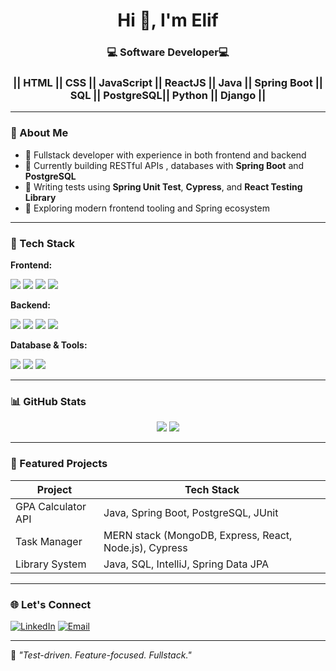 <h1 align="center">Hi 👋, I'm Elif </h1>
<h3 align="center">💻 Software Developer💻 </h3>
<h3 align="center">|| HTML || CSS || JavaScript || ReactJS || Java || Spring Boot || SQL || PostgreSQL|| Python || Django ||</h3>

---

### 🚀 About Me

- 🧩 Fullstack developer with experience in both frontend and backend
- 🔭 Currently building RESTful APIs , databases with **Spring Boot** and **PostgreSQL**
- 🧪 Writing tests using **Spring Unit Test**, **Cypress**, and **React Testing Library**
- 🧠 Exploring modern frontend tooling and Spring ecosystem

---

### 🧰 Tech Stack

**Frontend:**
<p>
  <img src="https://img.shields.io/badge/React-20232A?style=for-the-badge&logo=react&logoColor=61DAFB"/>
  <img src="https://img.shields.io/badge/JavaScript-F7DF1E?style=for-the-badge&logo=javascript&logoColor=black"/>
  <img src="https://img.shields.io/badge/React Testing Library-E33332?style=for-the-badge&logo=testing-library&logoColor=white"/>
  <img src="https://img.shields.io/badge/Cypress-17202C?style=for-the-badge&logo=cypress&logoColor=white"/>
</p>

**Backend:**
<p>
  <img src="https://img.shields.io/badge/Node.js-339933?style=for-the-badge&logo=nodedotjs&logoColor=white"/>
  <img src="https://img.shields.io/badge/Java-ED8B00?style=for-the-badge&logo=java&logoColor=white"/>
  <img src="https://img.shields.io/badge/Spring_Boot-6DB33F?style=for-the-badge&logo=spring-boot&logoColor=white"/>
  <img src="https://img.shields.io/badge/JUnit-25A162?style=for-the-badge&logo=java&logoColor=white"/>
</p>

**Database & Tools:**
<p>
  <img src="https://img.shields.io/badge/SQL-003B57?style=for-the-badge&logo=postgresql&logoColor=white"/>
  <img src="https://img.shields.io/badge/MySQL-4479A1?style=for-the-badge&logo=mysql&logoColor=white"/>
  <img src="https://img.shields.io/badge/Git-F05032?style=for-the-badge&logo=git&logoColor=white"/>
</p>

---

### 📊 GitHub Stats

<p align="center">
  <img src="https://github-readme-stats.vercel.app/api?username=elfctn&show_icons=true&theme=radical" />
  <img src="https://github-readme-stats.vercel.app/api/top-langs/?username=elfctn&layout=compact&theme=radical" />
</p>

---

### 📁 Featured Projects

| Project               | Tech Stack                                              |
|------------------------|----------------------------------------------------------|
| GPA Calculator API     | Java, Spring Boot, PostgreSQL, JUnit                   |
| Task Manager           | MERN stack (MongoDB, Express, React, Node.js), Cypress |
| Library System         | Java, SQL, IntelliJ, Spring Data JPA                   |

---

### 🌐 Let's Connect

[![LinkedIn](https://img.shields.io/badge/LinkedIn-0077B5?style=for-the-badge&logo=linkedin&logoColor=white)](https://linkedin.com/in/elifcetin-)
[![Email](https://img.shields.io/badge/Email-D14836?style=for-the-badge&logo=gmail&logoColor=white)](mailto:elifcetindev@gmail.com)

---

🧠 *"Test-driven. Feature-focused. Fullstack."*

